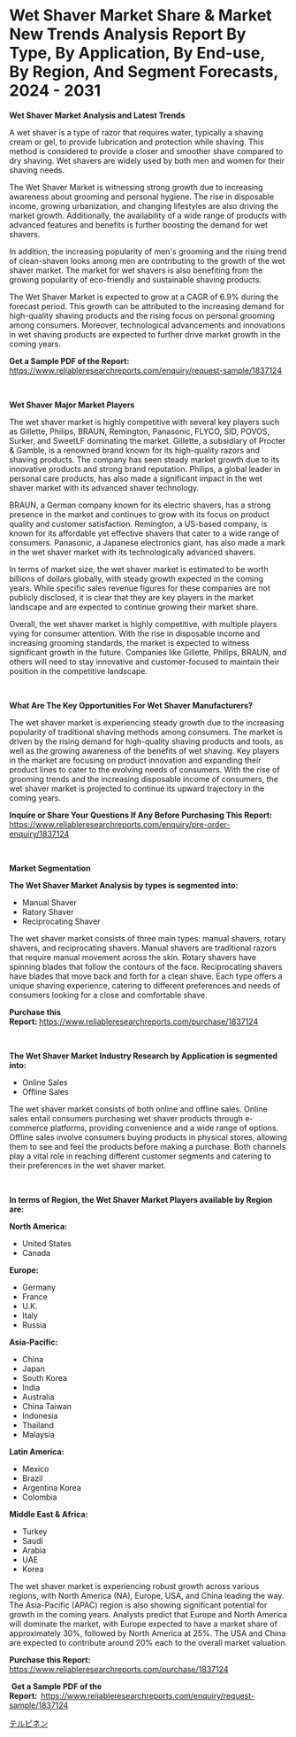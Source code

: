 <p><h1>Wet Shaver Market Share & Market New Trends Analysis Report By Type, By Application, By End-use, By Region, And Segment Forecasts, 2024 - 2031</h1></p><p><strong>Wet Shaver Market Analysis and Latest Trends</strong></p>
<p><p>A wet shaver is a type of razor that requires water, typically a shaving cream or gel, to provide lubrication and protection while shaving. This method is considered to provide a closer and smoother shave compared to dry shaving. Wet shavers are widely used by both men and women for their shaving needs.</p><p>The Wet Shaver Market is witnessing strong growth due to increasing awareness about grooming and personal hygiene. The rise in disposable income, growing urbanization, and changing lifestyles are also driving the market growth. Additionally, the availability of a wide range of products with advanced features and benefits is further boosting the demand for wet shavers.</p><p>In addition, the increasing popularity of men's grooming and the rising trend of clean-shaven looks among men are contributing to the growth of the wet shaver market. The market for wet shavers is also benefiting from the growing popularity of eco-friendly and sustainable shaving products.</p><p>The Wet Shaver Market is expected to grow at a CAGR of 6.9% during the forecast period. This growth can be attributed to the increasing demand for high-quality shaving products and the rising focus on personal grooming among consumers. Moreover, technological advancements and innovations in wet shaving products are expected to further drive market growth in the coming years.</p></p>
<p><strong>Get a Sample PDF of the Report:&nbsp;</strong> <a href="https://www.reliableresearchreports.com/enquiry/request-sample/1837124">https://www.reliableresearchreports.com/enquiry/request-sample/1837124</a></p>
<p>&nbsp;</p>
<p><strong>Wet Shaver Major Market Players</strong></p>
<p><p>The wet shaver market is highly competitive with several key players such as Gillette, Philips, BRAUN, Remington, Panasonic, FLYCO, SID, POVOS, Surker, and SweetLF dominating the market. Gillette, a subsidiary of Procter & Gamble, is a renowned brand known for its high-quality razors and shaving products. The company has seen steady market growth due to its innovative products and strong brand reputation. Philips, a global leader in personal care products, has also made a significant impact in the wet shaver market with its advanced shaver technology.</p><p>BRAUN, a German company known for its electric shavers, has a strong presence in the market and continues to grow with its focus on product quality and customer satisfaction. Remington, a US-based company, is known for its affordable yet effective shavers that cater to a wide range of consumers. Panasonic, a Japanese electronics giant, has also made a mark in the wet shaver market with its technologically advanced shavers.</p><p>In terms of market size, the wet shaver market is estimated to be worth billions of dollars globally, with steady growth expected in the coming years. While specific sales revenue figures for these companies are not publicly disclosed, it is clear that they are key players in the market landscape and are expected to continue growing their market share.</p><p>Overall, the wet shaver market is highly competitive, with multiple players vying for consumer attention. With the rise in disposable income and increasing grooming standards, the market is expected to witness significant growth in the future. Companies like Gillette, Philips, BRAUN, and others will need to stay innovative and customer-focused to maintain their position in the competitive landscape.</p></p>
<p>&nbsp;</p>
<p><strong>What Are The Key Opportunities For Wet Shaver Manufacturers?</strong></p>
<p><p>The wet shaver market is experiencing steady growth due to the increasing popularity of traditional shaving methods among consumers. The market is driven by the rising demand for high-quality shaving products and tools, as well as the growing awareness of the benefits of wet shaving. Key players in the market are focusing on product innovation and expanding their product lines to cater to the evolving needs of consumers. With the rise of grooming trends and the increasing disposable income of consumers, the wet shaver market is projected to continue its upward trajectory in the coming years.</p></p>
<p><strong>Inquire or Share Your Questions If Any Before Purchasing This Report:</strong> <a href="https://www.reliableresearchreports.com/enquiry/pre-order-enquiry/1837124">https://www.reliableresearchreports.com/enquiry/pre-order-enquiry/1837124</a></p>
<p>&nbsp;</p>
<p><strong>Market Segmentation</strong></p>
<p><strong>The Wet Shaver Market Analysis by types is segmented into:</strong></p>
<p><ul><li>Manual Shaver</li><li>Ratory Shaver</li><li>Reciprocating Shaver</li></ul></p>
<p><p>The wet shaver market consists of three main types: manual shavers, rotary shavers, and reciprocating shavers. Manual shavers are traditional razors that require manual movement across the skin. Rotary shavers have spinning blades that follow the contours of the face. Reciprocating shavers have blades that move back and forth for a clean shave. Each type offers a unique shaving experience, catering to different preferences and needs of consumers looking for a close and comfortable shave.</p></p>
<p><strong>Purchase this Report:&nbsp;</strong><a href="https://www.reliableresearchreports.com/purchase/1837124">https://www.reliableresearchreports.com/purchase/1837124</a></p>
<p>&nbsp;</p>
<p><strong>The Wet Shaver Market Industry Research by Application is segmented into:</strong></p>
<p><ul><li>Online Sales</li><li>Offline Sales</li></ul></p>
<p><p>The wet shaver market consists of both online and offline sales. Online sales entail consumers purchasing wet shaver products through e-commerce platforms, providing convenience and a wide range of options. Offline sales involve consumers buying products in physical stores, allowing them to see and feel the products before making a purchase. Both channels play a vital role in reaching different customer segments and catering to their preferences in the wet shaver market.</p></p>
<p>&nbsp;</p>
<p><strong>In terms of Region, the Wet Shaver Market Players available by Region are:</strong></p>
<p>
    <p> <strong> North America: </strong>
        <ul>
            <li>United States</li>
            <li>Canada</li>
        </ul>
        </p> 
    <p> <strong> Europe: </strong>
        <ul>
            <li>Germany</li>
            <li>France</li>
            <li>U.K.</li>
            <li>Italy</li>
            <li>Russia</li>
        </ul>
        </p> 
    <p> <strong> Asia-Pacific: </strong>
        <ul>
            <li>China</li>
            <li>Japan</li>
            <li>South Korea</li>
            <li>India</li>
            <li>Australia</li>
            <li>China Taiwan</li>
            <li>Indonesia</li>
            <li>Thailand</li>
            <li>Malaysia</li>
        </ul>
        </p> 
    <p> <strong> Latin America: </strong>
        <ul>
            <li>Mexico</li>
            <li>Brazil</li>
            <li>Argentina Korea</li>
            <li>Colombia</li>
        </ul>
        </p> 
    <p> <strong> Middle East & Africa: </strong>
        <ul>
            <li>Turkey</li>
            <li>Saudi</li>
            <li>Arabia</li>
            <li>UAE</li>
            <li>Korea</li>
        </ul>
    </p>
    </p>
<p><p>The wet shaver market is experiencing robust growth across various regions, with North America (NA), Europe, USA, and China leading the way. The Asia-Pacific (APAC) region is also showing significant potential for growth in the coming years. Analysts predict that Europe and North America will dominate the market, with Europe expected to have a market share of approximately 30%, followed by North America at 25%. The USA and China are expected to contribute around 20% each to the overall market valuation.</p></p>
<p><strong>Purchase this Report: </strong><a href="https://www.reliableresearchreports.com/purchase/1837124">https://www.reliableresearchreports.com/purchase/1837124</a></p>
<p>&nbsp;<strong>Get a Sample PDF of the Report:&nbsp;&nbsp;</strong><a href="https://www.reliableresearchreports.com/enquiry/request-sample/1837124">https://www.reliableresearchreports.com/enquiry/request-sample/1837124</a></p>
<p><strong></strong></p>
<p><p><a href="https://github.com/oqoeusbvpadwjs08/Market-Research-Report-List-1/blob/main/68798023799.md">テルピネン</a></p></p>